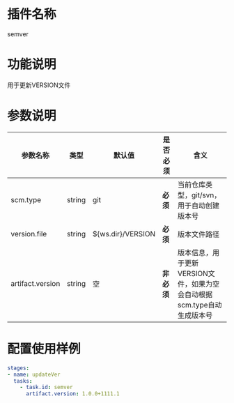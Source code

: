 # 插件名称 

semver

# 功能说明

用于更新VERSION文件

# 参数说明

| 参数名称 | 类型 | 默认值 | 是否必须 | 含义 |
|---|---|---|---|---|
| scm.type | string | git | **必须** | 当前仓库类型，git/svn，用于自动创建版本号 |
| version.file | string | ${ws.dir}/VERSION | **必须** | 版本文件路径 |
| artifact.version| string | 空 | **非必须** | 版本信息，用于更新VERSION文件，如果为空会自动根据 scm.type自动生成版本号 |


# 配置使用样例

```yml
stages:
- name: updateVer
  tasks:
    - task.id: semver
      artifact.version: 1.0.0+1111.1
```